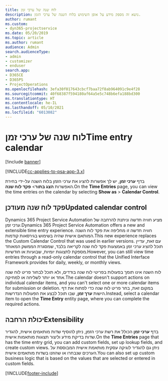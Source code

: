 ```yaml
---
title: לוח שנה של ערכי זמן
description: נושא זה מספק מידע על אופן השימוש בלוח השנה של ערכי הזמן.
author: rumant
ms.custom:
- dyn365-projectservice
ms.date: 05/20/2019
ms.topic: article
ms.author: rumant
audience: Admin
search.audienceType:
- admin
- customizer
- enduser
search.app:
- D365CE
- D365PS
- ProjectOperations
ms.openlocfilehash: 3efa30f017643cbcf7baa72f8ab964091c9e4f28
ms.sourcegitcommit: 40f68387f594180af64a5e5c748b6efa188bd300
ms.translationtype: HT
ms.contentlocale: he-IL
ms.lasthandoff: 05/10/2021
ms.locfileid: "6013082"
---
```

# <a name="time-entry-calendar"></a><span data-ttu-id="28f0e-103">לוח שנה של ערכי זמן</span><span class="sxs-lookup"><span data-stu-id="28f0e-103">Time entry calendar</span></span>

[!include [banner](../includes/psa-now-project-operations.md)]

[!INCLUDE[cc-applies-to-psa-app-3.x](../includes/cc-applies-to-psa-app-3x.md)]

<span data-ttu-id="28f0e-104">בדף **ערכי זמן**, יש לך אפשרות להציג את ערכי הזמן בלוח השנה על-ידי בחירת האפשרות **הצג בתור**\> **פקד לוח שנה**.</span><span class="sxs-lookup"><span data-stu-id="28f0e-104">On the **Time Entries** page, you can view the time entries on the calendar by selecting **Show as** \> **Calendar Control**.</span></span>

## <a name="updated-calendar-control"></a><span data-ttu-id="28f0e-105">פקד לוח שנה מעודכן</span><span class="sxs-lookup"><span data-stu-id="28f0e-105">Updated calendar control</span></span>

<span data-ttu-id="28f0e-106">Dynamics 365 Project Service Automation מציע חוויה חדשה וניתנת להרחבה של ערכי זמן.</span><span class="sxs-lookup"><span data-stu-id="28f0e-106">Dynamics 365 Project Service Automation offers a new and extensible time entry experience.</span></span> <span data-ttu-id="28f0e-107">חוויה חדשה זו מחליפה את פקד לוח השנה המותאם אישית שהיה בשימוש בגירסאות קודמות.</span><span class="sxs-lookup"><span data-stu-id="28f0e-107">This new experience replaces the Custom Calendar Control that was used in earlier versions.</span></span> <span data-ttu-id="28f0e-108">עם זאת, עדיין תוכל להציג ערכי זמן באמצעות פקד לוח שנה לקריאה בלבד, שמסגרת הממשק המאוחד מספקת לתצוגות יומיות, שבועיות או חודשיות.</span><span class="sxs-lookup"><span data-stu-id="28f0e-108">However, you can still view time entries through a read-only calendar control that the Unified Interface Framework provides for daily, weekly, or monthly views.</span></span>

<span data-ttu-id="28f0e-109">לוח השנה אינו תומך בפעולות בפריטי לוח שנה בודדים, ולא תוכל לבחור פריט לוח שנה אחד או יותר לשליחה או למחיקה.</span><span class="sxs-lookup"><span data-stu-id="28f0e-109">The calendar doesn't support actions on individual calendar items, and you can't select one or more calendar items for submission or deletion.</span></span> <span data-ttu-id="28f0e-110">במקום זאת, בחר פריט לוח שנה כדי לפתוח את דף הישות **ערך זמן**, שבו תוכל לבצע את הפעולות הנדרשות.</span><span class="sxs-lookup"><span data-stu-id="28f0e-110">Instead, select a calendar item to open the **Time Entry** entity page, where you can complete the required actions.</span></span>

## <a name="extensibility"></a><span data-ttu-id="28f0e-111">יכולת הרחבה</span><span class="sxs-lookup"><span data-stu-id="28f0e-111">Extensibility</span></span>

<span data-ttu-id="28f0e-112">בדף **ערכי זמן** הכולל את רשת ערכי הזמן, ניתן להוסיף שדות מותאמים אישית, להגדיר שדות בדיקת מידע וליצור תצוגות מותאמות אישית.</span><span class="sxs-lookup"><span data-stu-id="28f0e-112">On the **Time Entries** page that has the time entry grid, you can add custom fields, set up lookup fields, and create custom views.</span></span> <span data-ttu-id="28f0e-113">ניתן גם להגדיר לוגיקה עסקית מותאמת אישית המבוססת על הערכים שנבחרו או שהוזנו בשדות מותאמים אישית.</span><span class="sxs-lookup"><span data-stu-id="28f0e-113">You can also set up custom business logic that is based on the values that are selected or entered in custom fields.</span></span>


[!INCLUDE[footer-include](../includes/footer-banner.md)]